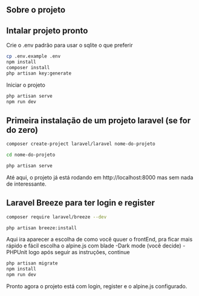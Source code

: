 
## Sobre o projeto


## Intalar projeto pronto
Crie o .env padrão para usar o sqlite o que preferir
```bash
cp .env.example .env
npm install
composer install
php artisan key:generate
```
Iniciar o projeto
```bash
php artisan serve
npm run dev
```

## Primeira instalação de um projeto laravel (se for do zero)

```bash
composer create-project laravel/laravel nome-do-projeto

cd nome-do-projeto

php artisan serve

```
Até aqui, o projeto já está rodando em http://localhost:8000 mas sem nada de interessante.

## Laravel Breeze para ter login e register

```bash 
composer require laravel/breeze --dev

php artisan breeze:install
```
Aqui ira aparecer a escolha de como você quuer o frontEnd, pra ficar mais rápido e fácil escolha o alpine.js com blade
-Dark mode (você decide)
-PHPUnit
logo após seguir as instruções, continue

```bash 
php artisan migrate
npm install
npm run dev
```

Pronto agora o projeto está com login, register e o alpine.js configurado.
